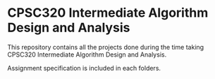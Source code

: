 # CPSC320 Intermediate Algorithm Design and Analysis
This repository contains all the projects done during the time taking CPSC320 Intermediate Algorithm Design and Analysis.

Assignment specification is included in each folders.


